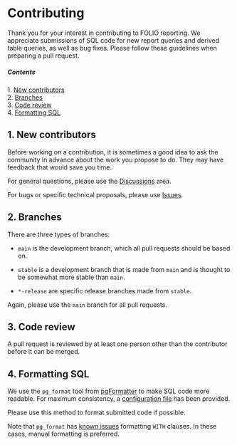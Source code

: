 Contributing
============

Thank you for your interest in contributing to FOLIO reporting.  We
appreciate submissions of SQL code for new report queries and derived
table queries, as well as bug fixes.  Please follow these guidelines
when preparing a pull request.


##### Contents  
1\. [New contributors](#1-new-contributors)  
2\. [Branches](#2-branches)  
3\. [Code review](#3-code-review)  
4\. [Formatting SQL](#4-formatting-sql)  


1\. New contributors
--------------------

Before working on a contribution, it is sometimes a good idea to ask
the community in advance about the work you propose to do.  They may
have feedback that would save you time.

For general questions, please use the
[Discussions](https://github.com/folio-org/folio-analytics/discussions)
area.

For bugs or specific technical proposals, please use
[Issues](https://github.com/folio-org/folio-analytics/issues).


2\. Branches
------------

There are three types of branches:

* `main` is the development branch, which all pull requests should be
  based on.

* `stable` is a development branch that is made from `main` and is
  thought to be somewhat more stable than `main`.

* `*-release` are specific release branches made from `stable`.

Again, please use the `main` branch for all pull requests.


3\. Code review
---------------

A pull request is reviewed by at least one person other than the
contributor before it can be merged.


4\. Formatting SQL
------------------

We use the `pg_format` tool from
[pgFormatter](https://github.com/darold/pgFormatter) to make SQL code
more readable.  For maximum consistency, a [configuration
file](https://github.com/folio-org/folio-analytics/blob/main/sql/pg_format.conf)
has been provided.

Please use this method to format submitted code if possible.

Note that `pg_format` has [known
issues](https://github.com/darold/pgFormatter/issues/213) formatting
`WITH` clauses.  In these cases, manual formatting is preferred.


